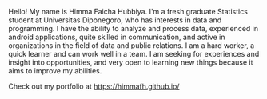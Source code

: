 Hello! My name is Himma Faicha Hubbiya. I'm a fresh graduate Statistics student at Universitas Diponegoro, who has interests in data and programming. I have the ability to analyze and process data, experienced in android applications, quite skilled in communication, and active in organizations in the field of data and public relations. I am a hard worker, a quick learner and can work well in a team. I am seeking for experiences and insight into opportunities, and very open to learning new things because it aims to improve my abilities.

Check out my portfolio at https://himmafh.github.io/
